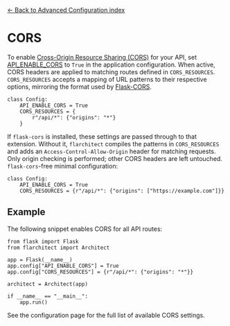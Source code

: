 [← Back to Advanced Configuration index](index.md)

# CORS
To enable [Cross-Origin Resource Sharing (CORS)](https://developer.mozilla.org/en-US/docs/Web/HTTP/CORS)
for your API, set [API_ENABLE_CORS](configuration.html#ENABLE_CORS) to `True` in the application
configuration. When active, CORS headers are applied to matching routes
defined in `CORS_RESOURCES`.
`CORS_RESOURCES` accepts a mapping of URL patterns to their respective
options, mirroring the format used by [Flask-CORS](https://flask-cors.readthedocs.io/).
```
class Config:
    API_ENABLE_CORS = True
    CORS_RESOURCES = {
        r"/api/*": {"origins": "*"}
    }
```
If `flask-cors` is installed, these settings are passed through to that
extension. Without it, `flarchitect` compiles the patterns in
`CORS_RESOURCES` and adds an `Access-Control-Allow-Origin` header for
matching requests. Only origin checking is performed; other CORS headers are
left untouched.
`flask-cors`-free minimal configuration:
```
class Config:
    API_ENABLE_CORS = True
    CORS_RESOURCES = {r"/api/*": {"origins": ["https://example.com"]}}
```
## Example
The following snippet enables CORS for all API routes:
```
from flask import Flask
from flarchitect import Architect

app = Flask(__name__)
app.config["API_ENABLE_CORS"] = True
app.config["CORS_RESOURCES"] = {r"/api/*": {"origins": "*"}}

architect = Architect(app)

if __name__ == "__main__":
    app.run()
```
See the configuration <configuration> page for the full list of
available CORS settings.


